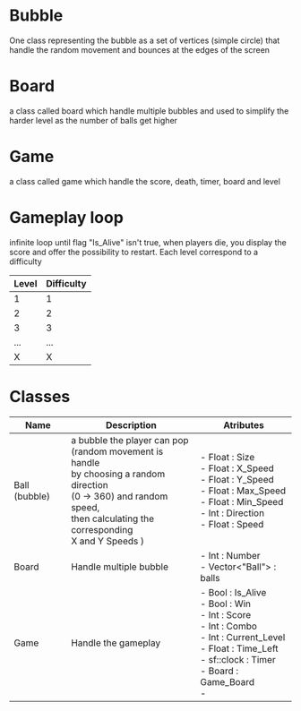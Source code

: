 # Bubble

One class representing the bubble as a set of vertices (simple circle) that handle the random movement and bounces at the edges of the screen

# Board

a class called board which handle multiple bubbles and used to simplify the harder level as the number of balls get higher

# Game

a class called game which handle the score, death, timer, board and level
# Gameplay loop

infinite loop until flag "Is_Alive" isn't true, when players die, you display the score and offer the possibility to restart. Each level correspond to a difficulty

| Level | Difficulty |
| ----- | ---------- |
| 1     | 1          |
| 2     | 2          |
| 3     | 3          |
| ...   | ...        |
| X     | X          |


# Classes

| Name          | Description                                                                                                                                                                                     | Atributes                                                                                                                                                                |
| ------------- | ----------------------------------------------------------------------------------------------------------------------------------------------------------------------------------------------- | ------------------------------------------------------------------------------------------------------------------------------------------------------------------------ |
| Ball (bubble) | a bubble the player can pop  <br>(random movement is handle  <br>by choosing a random direction  <br>(0 -> 360) and random speed,  <br>then calculating the corresponding  <br>X and Y Speeds ) | - Float : Size<br>- Float : X_Speed<br>- Float : Y_Speed<br>- Float : Max_Speed<br>- Float : Min_Speed<br>- Int : Direction<br>- Float : Speed                           |
| Board         | Handle multiple bubble                                                                                                                                                                          | - Int : Number<br>- Vector<"Ball"> : balls                                                                                                                               |
| Game          | Handle the gameplay                                                                                                                                                                             | - Bool : Is_Alive<br>- Bool : Win<br>- Int : Score<br>- Int : Combo<br>- Int : Current_Level<br>- Float : Time_Left<br>- sf::clock : Timer<br>- Board : Game_Board<br>-  |


